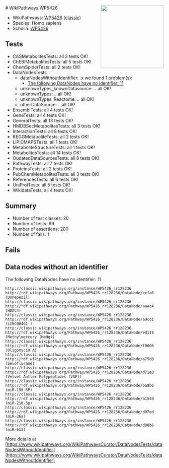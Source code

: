 <img style="float: right; width: 200px" src="https://upload.wikimedia.org/wikipedia/commons/thumb/8/83/Wplogo_with_text_500.png/640px-Wplogo_with_text_500.png" />
# WikiPathways WP5426

* WikiPathways: [WP5426](https://wikipathways.org/pathways/WP5426) ([classic](https://classic.wikipathways.org/instance/WP5426))
* Species: Homo sapiens
* Scholia: [WP5426](https://scholia.toolforge.org/wikipathways/WP5426)
## Tests
* CASMetabolitesTests: all 2 tests OK!
* ChEBIMetabolitesTests: all 5 tests OK!
* ChemSpiderTests: all 2 tests OK!
* DataNodesTests
    * dataNodesWithoutIdentifier: .x we found 1 problem(s):
        * [The following DataNodes have no identifier: 11](#8792c491)
    * unknownTypes_knownDatasource: .. all OK!
    * unknownTypes: .. all OK!
    * unknownTypes_Reactome: .. all OK!
    * otherDataSource: .. all OK!
* EnsemblTests: all 4 tests OK!
* GeneTests: all 4 tests OK!
* GeneralTests: all 13 tests OK!
* HMDBSecMetabolitesTests: all 3 tests OK!
* InteractionTests: all 8 tests OK!
* KEGGMetaboliteTests: all 2 tests OK!
* LIPIDMAPSTests: all 1 tests OK!
* MetaboliteStructureTests: all 1 tests OK!
* MetabolitesTests: all 14 tests OK!
* OudatedDataSourcesTests: all 8 tests OK!
* PathwayTests: all 7 tests OK!
* ProteinsTests: all 2 tests OK!
* PubChemMetabolitesTests: all 3 tests OK!
* ReferencesTests: all 6 tests OK!
* UniProtTests: all 5 tests OK!
* WikidataTests: all 4 tests OK!


## Summary

* Number of test classes: 20
* Number of tests: 99
* Number of assertions: 200
* Number of fails: 1

## Fails

<a name="8792c491" />

## Data nodes without an identifier

The following DataNodes have no identifier: 11
```
http://classic.wikipathways.org/instance/WP5426_rr128236 http://rdf.wikipathways.org/Pathway/WP5426_rr128236/DataNode/ecfa6 (Donepezil)
http://classic.wikipathways.org/instance/WP5426_rr128236 http://rdf.wikipathways.org/Pathway/WP5426_rr128236/DataNode/aaac4 (HDAC4)
http://classic.wikipathways.org/instance/WP5426_rr128236 http://rdf.wikipathways.org/Pathway/WP5426_rr128236/DataNode/a9cd1 (LINC00461 )
http://classic.wikipathways.org/instance/WP5426_rr128236 http://rdf.wikipathways.org/Pathway/WP5426_rr128236/DataNode/ed118 (Methylmercury (MeHg))
http://classic.wikipathways.org/instance/WP5426_rr128236 http://rdf.wikipathways.org/Pathway/WP5426_rr128236/DataNode/f0606 (Oligomycin A)
http://classic.wikipathways.org/instance/WP5426_rr128236 http://rdf.wikipathways.org/Pathway/WP5426_rr128236/DataNode/a75d8 (Sevoflurane)
http://classic.wikipathways.org/instance/WP5426_rr128236 http://rdf.wikipathways.org/Pathway/WP5426_rr128236/DataNode/d71e8 (Velvet Antler Polypeptides (VAP))
http://classic.wikipathways.org/instance/WP5426_rr128236 http://rdf.wikipathways.org/Pathway/WP5426_rr128236/DataNode/ba8b6 (miR-155-5P)
http://classic.wikipathways.org/instance/WP5426_rr128236 http://rdf.wikipathways.org/Pathway/WP5426_rr128236/DataNode/a1549 (miR-218-5p)
http://classic.wikipathways.org/instance/WP5426_rr128236 http://rdf.wikipathways.org/Pathway/WP5426_rr128236/DataNode/d97ed (miR-26a)
http://classic.wikipathways.org/instance/WP5426_rr128236 http://rdf.wikipathways.org/Pathway/WP5426_rr128236/DataNode/d80b6 (miR-613)
```

More details at [https://www.wikipathways.org/WikiPathwaysCurator/DataNodesTests/dataNodesWithoutIdentifier](https://www.wikipathways.org/WikiPathwaysCurator/DataNodesTests/dataNodesWithoutIdentifier)

